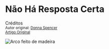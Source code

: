 Não Há Resposta Certa
=====================
Créditos<br/>
<small>Autor original: [Donna Spencer](http://52weeksofux.com/)<br/>[Artigo Original](http://52weeksofux.com/post/694599232/theres-no-right-answer)</small>

![Arco feito de madeira](http://media.tumblr.com/tumblr_l3ym44YWCP1qz7ace.jpg "Arco feito de madeira")

